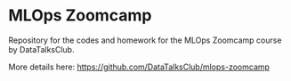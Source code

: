 # MLOps Zoomcamp

Repository for the codes and homework for the MLOps Zoomcamp course by DataTalksClub.

More details here: https://github.com/DataTalksClub/mlops-zoomcamp